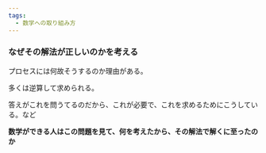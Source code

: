 ```yaml
---
tags:
  - 数学への取り組み方
---
```

### なぜその解法が正しいのかを考える

プロセスには何故そうするのか理由がある。

多くは逆算して求められる。

答えがこれを問うてるのだから、これが必要で、これを求めるためにこうしている。など

**数学ができる人はこの問題を見て、何を考えたから、その解法で解くに至ったのか**
